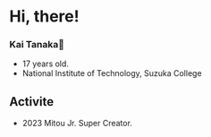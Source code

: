 # Hi, there!

### Kai Tanaka🌱
- 17 years old.
- National Institute of Technology, Suzuka College
## Activite
- 2023 Mitou Jr. Super Creator.
